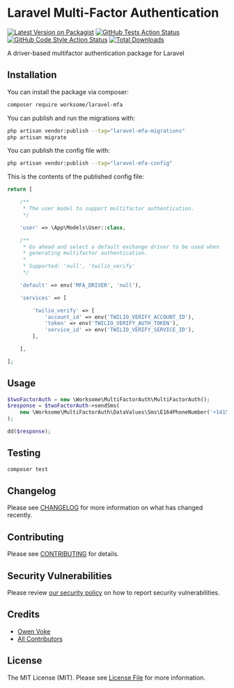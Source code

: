 # Laravel Multi-Factor Authentication

[![Latest Version on Packagist](https://img.shields.io/packagist/v/worksome/laravel-mfa.svg?style=flat-square)](https://packagist.org/packages/worksome/laravel-mfa)
[![GitHub Tests Action Status](https://img.shields.io/github/workflow/status/worksome/laravel-mfa/Tests?label=tests)](https://github.com/worksome/laravel-mfa/actions?query=workflow%3Arun-tests+branch%3Amain)
[![GitHub Code Style Action Status](https://img.shields.io/github/workflow/status/worksome/laravel-mfa/Static%20Analysis?label=code%20style)](https://github.com/worksome/laravel-mfa/actions?query=workflow%3A"Static+Analysis"+branch%3Amain)
[![Total Downloads](https://img.shields.io/packagist/dt/worksome/laravel-mfa.svg?style=flat-square)](https://packagist.org/packages/worksome/laravel-mfa)

A driver-based multifactor authentication package for Laravel

## Installation

You can install the package via composer:

```bash
composer require worksome/laravel-mfa
```

You can publish and run the migrations with:

```bash
php artisan vendor:publish --tag="laravel-mfa-migrations"
php artisan migrate
```

You can publish the config file with:

```bash
php artisan vendor:publish --tag="laravel-mfa-config"
```

This is the contents of the published config file:

```php
return [

    /**
     * The user model to support multifactor authentication.
     */

    'user' => \App\Models\User::class,

    /**
     * Go ahead and select a default exchange driver to be used when
     * generating multifactor authentication.
     *
     * Supported: 'null', 'twilio_verify'
     */

    'default' => env('MFA_DRIVER', 'null'),

    'services' => [

        'twilio_verify' => [
            'account_id' => env('TWILIO_VERIFY_ACCOUNT_ID'),
            'token' => env('TWILIO_VERIFY_AUTH_TOKEN'),
            'service_id' => env('TWILIO_VERIFY_SERVICE_ID'),
        ],

    ],

];
```

## Usage

```php
$twoFactorAuth = new \Worksome\MultiFactorAuth\MultiFactorAuth();
$response = $twoFactorAuth->sendSms(
    new \Worksome\MultiFactorAuth\DataValues\Sms\E164PhoneNumber('+14155552671'),
);

dd($response);
```

## Testing

```bash
composer test
```

## Changelog

Please see [CHANGELOG](CHANGELOG.md) for more information on what has changed recently.

## Contributing

Please see [CONTRIBUTING](.github/CONTRIBUTING.md) for details.

## Security Vulnerabilities

Please review [our security policy](../../security/policy) on how to report security vulnerabilities.

## Credits

- [Owen Voke](https://github.com/owenvoke)
- [All Contributors](../../contributors)

## License

The MIT License (MIT). Please see [License File](LICENSE.md) for more information.
